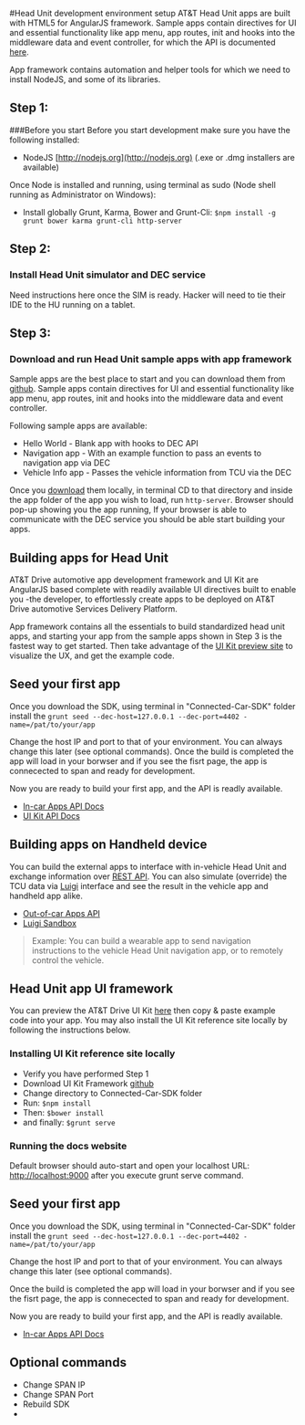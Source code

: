 #Head Unit development environment setup
AT&T Head Unit apps are built with HTML5 for AngularJS framework. Sample apps contain directives for UI and essential functionality like app menu, app routes, init and hooks into the middleware data and event controller, for which the API is documented [here](link). 

App framework contains automation and helper tools for which we need to install NodeJS, and some of its libraries. 

## Step 1: 
###Before you start
Before you start development make sure you have the following installed:
- NodeJS [http://nodejs.org](http://nodejs.org) (.exe or .dmg installers are available)

Once Node is installed and running, using terminal as sudo (Node shell running as Administrator on Windows): 
- Install globally Grunt, Karma, Bower and Grunt-Cli: `$npm install -g grunt bower karma grunt-cli http-server`

## Step 2: 
### Install Head Unit simulator and DEC service
Need instructions here once the SIM is ready. Hacker will need to tie their IDE to the HU running on a tablet. 

## Step 3: 
### Download and run Head Unit sample apps with app framework
Sample apps are the best place to start and you can download them from [github](url). Sample apps contain directives for UI and essential functionality like app menu, app routes, init and hooks into the middleware data and event controller.

Following sample apps are available:
- Hello World - Blank app with hooks to DEC API
- Navigation app - With an example function to pass an events to navigation app via DEC
- Vehicle Info app - Passes the vehicle information from TCU via the DEC

Once you [download](url) them locally, in terminal CD to that directory and inside the app folder of the app you wish to load, run `http-server`. Browser should pop-up showing you the app running, If your browser is able to communicate with the DEC service you should be able start building your apps.

## Building apps for Head Unit
AT&T Drive automotive app development framework and UI Kit are AngularJS based complete with readily available UI directives built to enable you -the developer, to effortlessly create apps to be deployed on AT&T Drive automotive Services Delivery Platform.

App framework contains all the essentials to build standardized head unit apps, and starting your app from the sample apps shown in Step 3 is the fastest way to get started. Then take advantage of the [UI Kit preview site]() to visualize the UX, and get the example code. 

## Seed your first app
Once you download the SDK, using terminal in "Connected-Car-SDK" folder install the `grunt seed --dec-host=127.0.0.1 --dec-port=4402 -name=/pat/to/your/app`

Change the host IP and port to that of your environment.
You can always change this later (see optional commands).
Once the build is completed the app will load in your borwser and if you see the fisrt page, the app is connecected to span and ready for development. 

Now you are ready to build your first app, and the API is readly available. 

- [In-car Apps API Docs]()
- [UI Kit API Docs]()

## Building apps on Handheld device
You can build the external apps to interface with in-vehicle Head Unit and exchange information over [REST API](url). You can also simulate (override) the TCU data via [Luigi](url) interface and see the result in the vehicle app and handheld app alike.

- [Out-of-car Apps API]()
- [Luigi Sandbox]() 

> Example: You can build a wearable app to send navigation instructions to the vehicle Head Unit navigation app, or to remotely control the vehicle.

## Head Unit app UI framework
You can preview the AT&T Drive UI Kit [here](url) then copy & paste example code into your app. You may also install the UI Kit reference site locally by following the instructions below. 

### Installing UI Kit reference site locally
- Verify you have performed Step 1
- Download UI Kit Framework [github](url)
- Change directory to Connected-Car-SDK folder 
- Run: `$npm install`
- Then: `$bower install`
- and finally: `$grunt serve`

### Running the docs website
Default browser should auto-start and open your localhost URL: [http://localhost:9000](http://localhost:9000) after you execute grunt serve command.


## Seed your first app
Once you download the SDK, using terminal in "Connected-Car-SDK" folder install the `grunt seed --dec-host=127.0.0.1 --dec-port=4402 -name=/pat/to/your/app`

Change the host IP and port to that of your environment.
You can always change this later (see optional commands).

Once the build is completed the app will load in your borwser and if you see the fisrt page, the app is connecected to span and ready for development. 

Now you are ready to build your first app, and the API is readly available. 

- [In-car Apps API Docs]()

## Optional commands
- Change SPAN IP
- Change SPAN Port
- Rebuild SDK
- 
